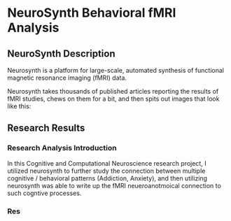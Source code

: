 # NeuroSynth Behavioral fMRI Analysis
## NeuroSynth Description
Neurosynth is a platform for large-scale, automated synthesis of functional magnetic resonance imaging (fMRI) data.

Neurosynth takes thousands of published articles reporting the results of fMRI studies, chews on them for a bit, and then spits out images that look like this:

## Research Results

### Research Analysis Introduction
In this Cognitive and Computational Neuroscience research project, I utilized neurosynth to further study the connection between multiple cognitive / behavioral  patterns (Addiction, Anxiety), 
and then utilizing neurosynth was able to write up the fMRI neueroanotmoical connection to such cogntive processes.

### Res
